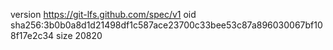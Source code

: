 version https://git-lfs.github.com/spec/v1
oid sha256:3b0b0a8d1d21498df1c587ace23700c33bee53c87a896030067bf108f17e2c34
size 20820

